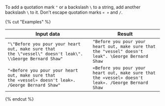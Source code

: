 
To add a quotation mark `"` or a backslash `\` to a string, add another backslash `\` to it. Don't escape quotation marks `« »` and `/`.


{% cut "Examples" %}


**Input data**|**Result**
--|--
`"\"Before you pour your heart out, make sure that the \"vessel\" doesn't leak\". \\George Bernard Shaw"`|`"Before you pour your heart out, make sure that the "vessel" doesn't leak". \George Bernard Shaw`
`"«Before you pour your heart out, make sure that the «vessel» doesn't leak». /George Bernard Shaw"`|`«Before you pour your heart out, make sure that the «vessel» doesn't leak». /George Bernard Shaw`


{% endcut %}

